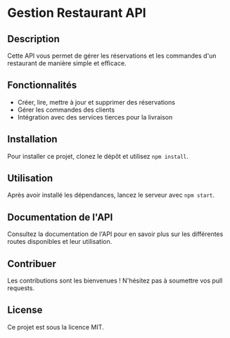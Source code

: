 # Gestion Restaurant API

## Description
Cette API vous permet de gérer les réservations et les commandes d'un restaurant de manière simple et efficace.

## Fonctionnalités
- Créer, lire, mettre à jour et supprimer des réservations
- Gérer les commandes des clients
- Intégration avec des services tierces pour la livraison

## Installation
Pour installer ce projet, clonez le dépôt et utilisez `npm install`.

## Utilisation
Après avoir installé les dépendances, lancez le serveur avec `npm start`.

## Documentation de l'API
Consultez la documentation de l'API pour en savoir plus sur les différentes routes disponibles et leur utilisation.

## Contribuer
Les contributions sont les bienvenues ! N'hésitez pas à soumettre vos pull requests.

## License
Ce projet est sous la licence MIT.
